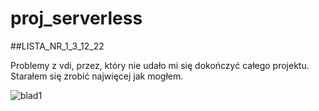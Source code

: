 # proj_serverless

##LISTA_NR_1_3_12_22 

Problemy z vdi, przez, który nie udało mi się dokończyć całego projektu. Starałem się zrobić najwięcej jak mogłem.

![blad1](https://user-images.githubusercontent.com/91828986/206860225-d03f3098-ed68-4adf-9e0c-a438a2728000.png)

